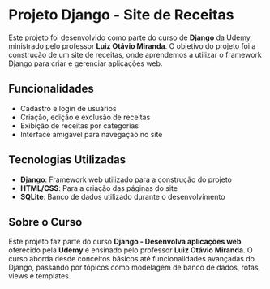 # Projeto Django - Site de Receitas

Este projeto foi desenvolvido como parte do curso de **Django** da Udemy, ministrado pelo professor **Luiz Otávio Miranda**. O objetivo do projeto foi a construção de um site de receitas, onde aprendemos a utilizar o framework Django para criar e gerenciar aplicações web.

## Funcionalidades

- Cadastro e login de usuários
- Criação, edição e exclusão de receitas
- Exibição de receitas por categorias
- Interface amigável para navegação no site

## Tecnologias Utilizadas

- **Django**: Framework web utilizado para a construção do projeto
- **HTML/CSS**: Para a criação das páginas do site
- **SQLite**: Banco de dados utilizado durante o desenvolvimento

## Sobre o Curso

Este projeto faz parte do curso **Django - Desenvolva aplicações web** oferecido pela **Udemy** e ensinado pelo professor **Luiz Otávio Miranda**. O curso aborda desde conceitos básicos até funcionalidades avançadas do Django, passando por tópicos como modelagem de banco de dados, rotas, views e templates.

